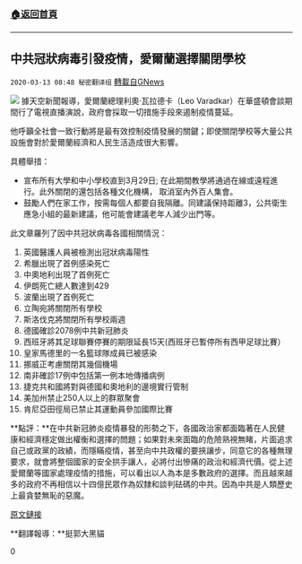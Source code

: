 ###  [:house:返回首頁](https://github.com/ourhimalayas/txt)
---

## 中共冠狀病毒引發疫情，愛爾蘭選擇關閉學校
`2020-03-13 08:48 秘密翻译组` [轉載自GNews](https://gnews.org/zh-hant/140131/)

![](https://s3-ap-northeast-1.amazonaws.com/news.guo.offload.media/wp-content/uploads/2020/03/13084130/Picture-1-4.png)
據天空新聞報導，愛爾蘭總理利奧·瓦拉德卡（Leo Varadkar）在華盛頓會談期間行了電視直播演說，政府會採取一切措施手段來遏制疫情蔓延。

他呼籲全社會一致行動將是最有效控制疫情發展的關鍵；即使關閉學校等大量公共設施會對於愛爾蘭經濟和人民生活造成很大影響。

具體舉措：

- 宣布所有大學和中小學校直到3月29日; 在此期間教學將通過在線或遠程進行。此外關閉的還包括各種文化機構， 取消室內外百人集會。
- 鼓勵人們在家工作，按需每個人都要自我隔離。同建議保持距離3，公共衛生應急小組的最新建議，他可能會建議老年人減少出門等。


此文章羅列了因中共冠狀病毒各國相關情況：

1. 英國醫護人員被檢測出冠狀病毒陽性
2. 希臘出現了首例感染死亡
3. 中奧地利出現了首例死亡
4. 伊朗死亡總人數達到429
5. 波蘭出現了首例死亡
6. 立陶宛將關閉所有學校
7. 斯洛伐克將關閉所有學校兩週
8. 德國確診2078例中共新冠肺炎
9. 西班牙將其足球聯賽停賽的期限延長15天(西班牙已暫停所有西甲足球比賽）
10. 皇家馬德里的一名籃球隊成員已被感染
11. 挪威正考慮關閉其幾個機場
12. 南非確診17例中包括第一例本地傳播病例
13. 捷克共和國將對與德國和奧地利的邊境實行管制
14. 美加州禁止250人以上的群眾聚會
15. 肯尼亞田徑局已禁止其運動員參加國際比賽


**點評：**在中共新冠肺炎疫情暴發的形勢之下，各國政治家都面臨著在人民健康和經濟穩定做出權衡和選擇的問題；如果對未來面臨的危險熟視無睹，片面追求自己或政黨的政績，而隱瞞疫情，甚至向中共政權的要挾讓步，同意它的各種無理要求，就會將整個國家的安全拱手讓人，必將付出慘痛的政治和經濟代價。從上述愛爾蘭等國家處理疫情的措施，可以看出以人為本是多數政府的選擇。而且越來越多的政府不再相信以十四億民眾作為奴隸和談判砝碼的中共。因為中共是人類歷史上最貪婪無恥的惡魔。

[原文鏈接](https://news.sky.com/story/coronavirus-ireland-to-close-all-schools-and-colleges-until-end-of-march-11956087)

**翻譯報導：**挺郭大黑貓

0
